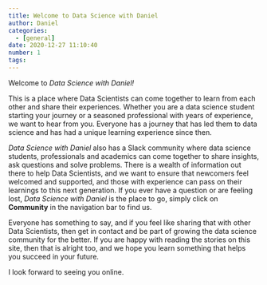```yaml
---
title: Welcome to Data Science with Daniel
author: Daniel
categories:
  - [general]
date: 2020-12-27 11:10:40
number: 1
tags: 
---
```


Welcome to *Data Science with Daniel!*

This is a place where Data Scientists can come together to learn from each other and share their experiences. Whether you are a data science student starting your journey or a seasoned professional with years of experience, we want to hear from you. Everyone has a journey that has led them to data science and has had a unique learning experience since then.

*Data Science with Daniel* also has a Slack community where data science students, professionals and academics can come together to share insights, ask questions and solve problems. There is a wealth of information out there to help Data Scientists, and we want to ensure that newcomers feel welcomed and supported, and those with experience can pass on their learnings to this next generation. If you ever have a question or are feeling lost, *Data Science with Daniel* is the place to go, simply click on **Community** in the navigation bar to find us.

Everyone has something to say, and if you feel like sharing that with other Data Scientists, then get in contact and be part of growing the data science community for the better. If you are happy with reading the stories on this site, then that is alright too, and we hope you learn something that helps you succeed in your future.

I look forward to seeing you online.
